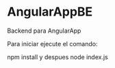# AngularAppBE
Backend para AngularApp

Para iniciar ejecute el comando:

npm install y despues  node index.js
